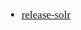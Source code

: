 <span  style="font-family: Simsun,serif; font-size: 17px; ">

- [release-solr](http://archive.apache.org/dist/lucene/solr/)

</span>